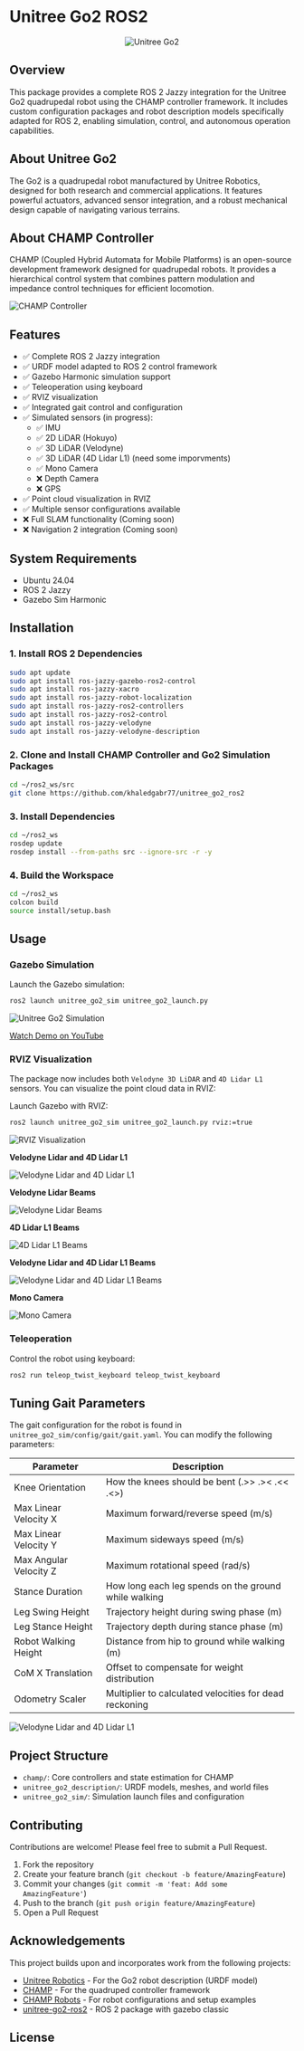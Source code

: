 # Unitree Go2 ROS2

<p align="center">
  <img src="https://oss-global-cdn.unitree.com/static/c487f93e06954100a44fac4442b94d94_288x238.png" alt="Unitree Go2" />
</p>

## Overview

This package provides a complete ROS 2 Jazzy integration for the Unitree Go2 quadrupedal robot using the CHAMP controller framework. It includes custom configuration packages and robot description models specifically adapted for ROS 2, enabling simulation, control, and autonomous operation capabilities.

## About Unitree Go2

The Go2 is a quadrupedal robot manufactured by Unitree Robotics, designed for both research and commercial applications. It features powerful actuators, advanced sensor integration, and a robust mechanical design capable of navigating various terrains.

## About CHAMP Controller

CHAMP (Coupled Hybrid Automata for Mobile Platforms) is an open-source development framework designed for quadrupedal robots. It provides a hierarchical control system that combines pattern modulation and impedance control techniques for efficient locomotion.

![CHAMP Controller](https://raw.githubusercontent.com/chvmp/champ/master/docs/images/robots.gif)

## Features

- ✅ Complete ROS 2 Jazzy integration
- ✅ URDF model adapted to ROS 2 control framework
- ✅ Gazebo Harmonic simulation support
- ✅ Teleoperation using keyboard
- ✅ RVIZ visualization
- ✅ Integrated gait control and configuration
- ✅ Simulated sensors (in progress):
  - ✅ IMU
  - ✅ 2D LiDAR (Hokuyo)
  - ✅ 3D LiDAR (Velodyne)
  - ✅ 3D LiDAR (4D Lidar L1) (need some imporvments)
  - ✅ Mono Camera
  - ❌ Depth Camera
  - ❌ GPS
- ✅ Point cloud visualization in RVIZ
- ✅ Multiple sensor configurations available
- ❌ Full SLAM functionality (Coming soon)
- ❌ Navigation 2 integration (Coming soon)

## System Requirements

- Ubuntu 24.04
- ROS 2 Jazzy
- Gazebo Sim Harmonic

## Installation

### 1. Install ROS 2 Dependencies

```bash
sudo apt update
sudo apt install ros-jazzy-gazebo-ros2-control
sudo apt install ros-jazzy-xacro
sudo apt install ros-jazzy-robot-localization
sudo apt install ros-jazzy-ros2-controllers
sudo apt install ros-jazzy-ros2-control
sudo apt install ros-jazzy-velodyne
sudo apt install ros-jazzy-velodyne-description
```

### 2. Clone and Install CHAMP Controller and Go2 Simulation Packages

```bash
cd ~/ros2_ws/src
git clone https://github.com/khaledgabr77/unitree_go2_ros2
```

### 3. Install Dependencies

```bash
cd ~/ros2_ws
rosdep update
rosdep install --from-paths src --ignore-src -r -y
```

### 4. Build the Workspace

```bash
cd ~/ros2_ws
colcon build
source install/setup.bash
```

## Usage

### Gazebo Simulation

Launch the Gazebo simulation:

```bash
ros2 launch unitree_go2_sim unitree_go2_launch.py
```

![Unitree Go2 Simulation](docs/unitree_go2_sim.png)

[Watch Demo on YouTube](https://youtu.be/NUu7TaZhaQM)

### RVIZ Visualization

The package now includes both `Velodyne 3D LiDAR` and `4D Lidar L1` sensors. You can visualize the point cloud data in RVIZ:

Launch Gazebo with RVIZ:

```bash
ros2 launch unitree_go2_sim unitree_go2_launch.py rviz:=true
```

![RVIZ Visualization](docs/unitree_go2_vis.png)

**Velodyne Lidar and 4D Lidar L1**

![Velodyne Lidar and 4D Lidar L1](docs/1.png)

**Velodyne Lidar Beams**

![Velodyne Lidar Beams](docs/2.png)

**4D Lidar L1 Beams**

![4D Lidar L1 Beams](docs/3.png)

**Velodyne Lidar and 4D Lidar L1 Beams**

![Velodyne Lidar and 4D Lidar L1 Beams](docs/4.png)

**Mono Camera**

![Mono Camera](docs/camera.png)

### Teleoperation

Control the robot using keyboard:

```bash
ros2 run teleop_twist_keyboard teleop_twist_keyboard
```

## Tuning Gait Parameters

The gait configuration for the robot is found in `unitree_go2_sim/config/gait/gait.yaml`. You can modify the following parameters:

| Parameter | Description |
|-----------|-------------|
| Knee Orientation | How the knees should be bent (.>> .>< .<< .<>) |
| Max Linear Velocity X | Maximum forward/reverse speed (m/s) |
| Max Linear Velocity Y | Maximum sideways speed (m/s) |
| Max Angular Velocity Z | Maximum rotational speed (rad/s) |
| Stance Duration | How long each leg spends on the ground while walking |
| Leg Swing Height | Trajectory height during swing phase (m) |
| Leg Stance Height | Trajectory depth during stance phase (m) |
| Robot Walking Height | Distance from hip to ground while walking (m) |
| CoM X Translation | Offset to compensate for weight distribution |
| Odometry Scaler | Multiplier to calculated velocities for dead reckoning |

![Velodyne Lidar and 4D Lidar L1](docs/image.png)

## Project Structure

- `champ/`: Core controllers and state estimation for CHAMP
- `unitree_go2_description/`: URDF models, meshes, and world files
- `unitree_go2_sim/`: Simulation launch files and configuration

## Contributing

Contributions are welcome! Please feel free to submit a Pull Request.

1. Fork the repository
2. Create your feature branch (`git checkout -b feature/AmazingFeature`)
3. Commit your changes (`git commit -m 'feat: Add some AmazingFeature'`)
4. Push to the branch (`git push origin feature/AmazingFeature`)
5. Open a Pull Request

## Acknowledgements

This project builds upon and incorporates work from the following projects:

* [Unitree Robotics](https://github.com/unitreerobotics/unitree_ros) - For the Go2 robot description (URDF model)
* [CHAMP](https://github.com/chvmp/champ) - For the quadruped controller framework
* [CHAMP Robots](https://github.com/chvmp/robots) - For robot configurations and setup examples
* [unitree-go2-ros2](https://github.com/anujjain-dev/unitree-go2-ros2) - ROS 2 package with gazebo classic

## License
